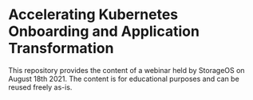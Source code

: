 # Accelerating Kubernetes Onboarding and Application Transformation
This repository provides the content of a webinar held by StorageOS on August 18th 2021. 
The content is for educational purposes and can be reused freely as-is. 



